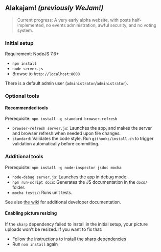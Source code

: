 ## Alakajam! *(previously WeJam!)*

> Current progress: A very early alpha website, with posts half-implemented, no events administration, awful security, and no voting system.

### Initial setup

Requirement: NodeJS 7.6+

* `npm install`
* `node server.js`
* Browse to `http://localhost:8000`

There is a default admin user (`administrator`/`administrator`).

### Optional tools

#### Recommended tools

Prerequisite: `npm install -g standard browser-refresh`

* `browser-refresh server.js`: Launches the app, and makes the server and browser refresh when needed upon file changes.
* `standard`: Validates the code style. Run `githooks/install.sh` to trigger validation automatically before committing.

### Additional tools

Prerequisite: `npm install -g node-inspector jsdoc mocha`

* `node-debug server.js`: Launches the app in debug mode.
* `npm run-script docs`: Generates the JS documentation in the `docs/` folder.
* `mocha tests/`: Runs unit tests.

See also [the wiki](https://github.com/mkalam-alami/wejam/wiki) for additional developer documentation.

#### Enabling picture resizing

If the `sharp` dependency failed to install in the initial setup, your picture uploads won't be resized. If you want to fix that:

* Follow the instructions to install the [sharp dependencies](http://sharp.dimens.io/en/stable/install/)
* Run `nom install` again
